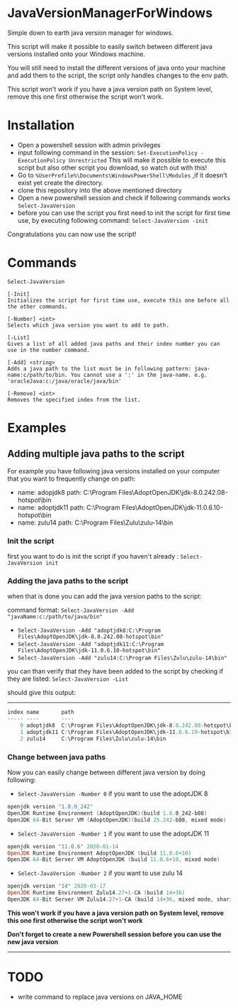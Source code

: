 # JavaVersionManagerForWindows

Simple down to earth java version manager for windows. 

This script will make it possible to easily switch between different java versions installed onto your Windows machine.

You will still need to install the different versions of java onto your machine and add them to the script, the script only handles changes to the env path.

This script won't work if you have a java version path on System level, remove this one first otherwise the script won't work.

# Installation

* Open a powershell session with admin privileges 
* input following command in the session:
  `Set-ExecutionPolicy -ExecutionPolicy Unrestricted`
  This will make it possible to execute this script but also other script you download, so watch out with this!
* Go to `%UserProfile%\Documents\WindowsPowerShell\Modules` ,if it doesn't exist yet create the directory.
* clone this repository into the above mentioned directory
* Open a new powershell session and check if following commands works `Select-JavaVersion`
* before you can use the script you first need to init the script for first time use, by executing following command: `Select-JavaVersion -init`

Congratulations you can now use the script!

# Commands

`Select-JavaVersion`

```
[-Init]
Initializes the script for first time use, execute this one before all the other commands.

[-Number] <int>
Selects which java version you want to add to path.

[-List]
Gives a list of all added java paths and their index number you can use in the number command.
                                        
[-Add] <string>
Adds a java path to the list must be in following pattern: java-name:c/path/to/bin. You cannot use a ':' in the java-name. e.g. 'oracleJava:c:/java/oracle/java/bin'

[-Remove] <int>
Removes the specified index from the list.
```



# Examples



## Adding multiple java paths to the script

For example you have following java versions installed on your computer that you want to frequently change on path:

* name: adopjdk8 path: C:\Program Files\AdoptOpenJDK\jdk-8.0.242.08-hotspot\bin
* name: adoptjdk11 path: C:\Program Files\AdoptOpenJDK\jdk-11.0.6.10-hotspot\bin
* name: zulu14 path: C:\Program Files\Zulu\zulu-14\bin



### Init the script

first you want to do is init the script if you haven't already :
`Select-JavaVersion init`

### Adding the java paths to the script

when that is done you can add the java version paths to the script:

command format: `Select-JavaVersion -Add "javaName:c:/path/to/java/bin"`

* `Select-JavaVersion -Add "adoptjdk8:C:\Program Files\AdoptOpenJDK\jdk-8.0.242.08-hotspot\bin"`
* `Select-JavaVersion -Add "adoptjdk11:C:\Program Files\AdoptOpenJDK\jdk-11.0.6.10-hotspot\bin"`
* `Select-JavaVersion -Add "zulu14:C:\Program Files\Zulu\zulu-14\bin"`

you can than verify that they have been added to the script by checking if they are listed:
`Select-JavaVersion -List`

should give this output:

----- ----       ----
```powershell
index name       path
----- ----       ----
    0 adoptjdk8  C:\Program Files\AdoptOpenJDK\jdk-8.0.242.08-hotspot\bin
    1 adoptjdk11 C:\Program Files\AdoptOpenJDK\jdk-11.0.6.10-hotspot\bin
    2 zulu14     C:\Program Files\Zulu\zulu-14\bin
```
### Change between java paths

Now you can easily change between different java version by doing following:

* `Select-JavaVersion -Number 0` if you want to use the adoptJDK 8

```powershell
openjdk version "1.8.0_242"
OpenJDK Runtime Environment (AdoptOpenJDK)(build 1.8.0_242-b08)
OpenJDK 64-Bit Server VM (AdoptOpenJDK)(build 25.242-b08, mixed mode)
```

* `Select-JavaVersion -Number 1` if you want to use the adoptJDK 11

```powershell
openjdk version "11.0.6" 2020-01-14
OpenJDK Runtime Environment AdoptOpenJDK (build 11.0.6+10)
OpenJDK 64-Bit Server VM AdoptOpenJDK (build 11.0.6+10, mixed mode)
```

* `Select-JavaVersion -Number 2` if you want to use zulu 14

```powershell
openjdk version "14" 2020-03-17
OpenJDK Runtime Environment Zulu14.27+1-CA (build 14+36)
OpenJDK 64-Bit Server VM Zulu14.27+1-CA (build 14+36, mixed mode, sharing)
```

**This won't work if you have a java version path on System level, remove this one first otherwise the script won't work**

**Don't forget to create a new Powershell session before you can use the new java version**

****



# TODO

* write command to replace java versions on JAVA_HOME

